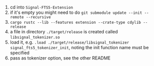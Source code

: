 
1. cd into `Signal-FTS5-Extension`
2. if it's empty you might need to do `git submodule update --init --remote --recursive`
2. `cargo rustc --lib --features extension --crate-type cdylib --release`
3. a file in directory `./target/release` is created called `libsignal_tokenizer.so`
4. load it, e.g. `.load ./target/release/libsignal_tokenizer signal_fts5_tokenizer_init`, noting the init function name must be specified
5. pass as tokenizer option, see the other README